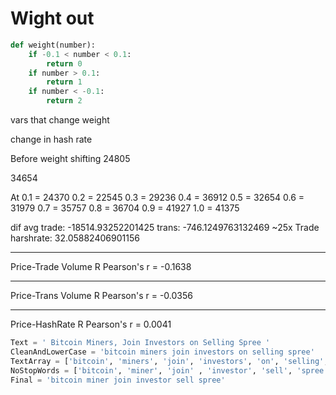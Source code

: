 # Wight out

```py
def weight(number):
    if -0.1 < number < 0.1:
        return 0
    if number > 0.1:
        return 1
    if number < -0.1:
        return 2
```

vars that change weight

change in hash rate

Before weight shifting
24805

34654

At
0.1 = 24370
0.2 = 22545
0.3 = 29236
0.4 = 36912
0.5 = 32654
0.6 = 31979
0.7 = 35757
0.8 = 36704
0.9 = 41927
1.0 = 41375

dif avg
trade: -18514.93252201425
trans: -746.1249763132469 ~25x Trade
harshrate: 32.05882406901156

<hr>
Price-Trade Volume R
Pearson's r =      -0.1638
<hr>
Price-Trans Volume R
Pearson's r =      -0.0356
<hr>
Price-HashRate R
Pearson's r =      0.0041

```py
Text = ' Bitcoin Miners, Join Investors on Selling Spree '
CleanAndLowerCase = 'bitcoin miners join investors on selling spree'
TextArray = ['bitcoin', 'miners', 'join', 'investors', 'on', 'selling', 'spree']
NoStopWords = ['bitcoin', 'miner', 'join' , 'investor', 'sell', 'spree']
Final = 'bitcoin miner join investor sell spree'
```
